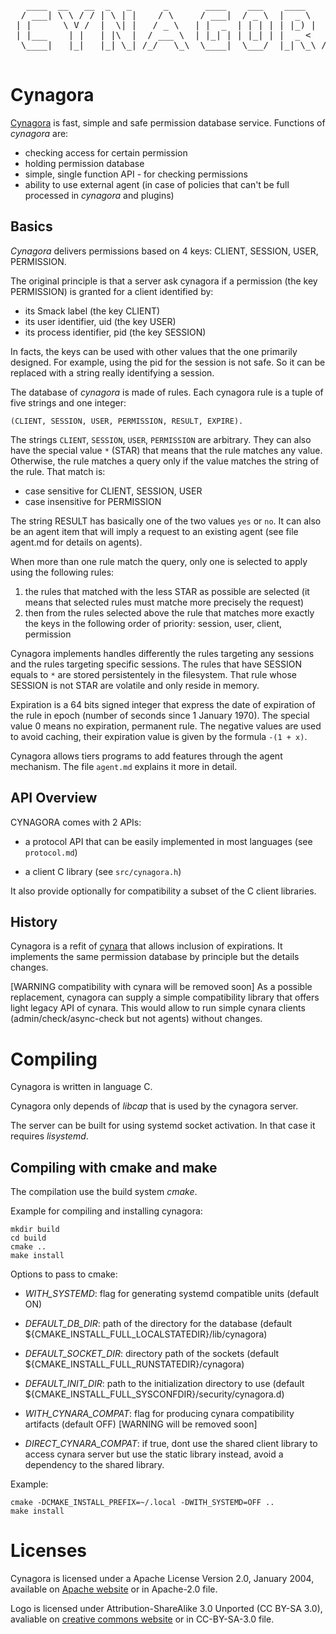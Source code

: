 <pre>
   ____  __   __  _   _      _       ____    ___    ____       _    
  / ___| \ \ / / | \ | |    / \     / ___|  / _ \  |  _ \     / \   
 | |      \ V /  |  \| |   / _ \   | |  _  | | | | | |_) |   / _ \  
 | |___    | |   | |\  |  / ___ \  | |_| | | |_| | |  _ <   / ___ \ 
  \____|   |_|   |_| \_| /_/   \_\  \____|  \___/  |_| \_\ /_/   \_\

</pre>

# Cynagora

[Cynagora][1] is fast, simple and safe permission database
service.
Functions of *cynagora* are:
 * checking access for certain permission
 * holding permission database
 * simple, single function API - for checking permissions
 * ability to use external agent (in case of policies that can't be full
   processed in *cynagora* and plugins)

## Basics

*Cynagora* delivers permissions based on 4 keys: CLIENT, SESSION, USER,
PERMISSION.

The original principle is that a server ask cynagora if a permission
(the key PERMISSION) is granted for a client identified by:

 - its Smack label (the key CLIENT)
 - its user identifier, uid (the key USER)
 - its process identifier, pid (the key SESSION)

In facts, the keys can be used with other values that the one primarily
designed. For example, using the pid for the session is not safe. So it
can be replaced with a string really identifying a session.

The database of *cynagora* is made of rules. Each cynagora rule is
a tuple of five strings and one integer:

    (CLIENT, SESSION, USER, PERMISSION, RESULT, EXPIRE).

The strings `CLIENT`, `SESSION`, `USER`, `PERMISSION` are arbitrary.
They can also have the special value `*` (STAR) that means that the rule
matches any value. Otherwise, the rule matches a query only if the
value matches the string of the rule. That match is:

  - case sensitive for CLIENT, SESSION, USER
  - case insensitive for PERMISSION

The string RESULT has basically one of the two values `yes` or `no`. It can
also be an agent item that will imply a request to an existing agent (see
file agent.md for details on agents).

When more than one rule match the query, only one is selected to apply using
the following rules:

  1. the rules that matched with the less STAR as possible are selected (it
     means that selected rules must matche more precisely the request)
  2. then from the rules selected above the rule that matches more exactly
     the keys in the following order of priority: session, user, client,
     permission

Cynagora implements handles differently the rules targeting any sessions
and the rules targeting specific sessions. The rules that have SESSION equals
to `*` are stored persistentely in the filesystem. That rule whose SESSION
is not STAR are volatile and only reside in memory.

Expiration is a 64 bits signed integer that express the date of expiration
of the rule in epoch (number of seconds since 1 January 1970). The special
value 0 means no expiration, permanent rule. The negative values are used
to avoid caching, their expiration value is given by the formula `-(1 + x)`.

Cynagora allows tiers programs to add features through the agent mechanism.
The file `agent.md` explains it more in detail.

## API Overview

CYNAGORA comes with 2 APIs:

 - a protocol API that can be easily implemented in most languages
   (see `protocol.md`)

 - a client C library (see `src/cynagora.h`)

It also provide optionally for compatibility a subset of the C client libraries.

## History

Cynagora is a refit of [cynara][2] that allows inclusion of expirations.
It implements the same permission database by principle but the details
changes.

[WARNING compatibility with cynara will be removed soon]
As a possible replacement, cynagora can supply a simple compatibility
library that offers light legacy API of cynara. This would allow to run
simple cynara clients (admin/check/async-check but not agents) without
changes.

# Compiling

Cynagora is written in language C.

Cynagora only depends of _libcap_ that is used by the cynagora server.

The server can be built for using systemd socket activation. In that
case it requires _lisystemd_.

## Compiling with cmake and make

The compilation use the build system *cmake*.

Example for compiling and installing cynagora:

	mkdir build
	cd build
	cmake ..
	make install

Options to pass to cmake:

 - *WITH_SYSTEMD*: flag for generating systemd compatible units (default ON)

 - *DEFAULT_DB_DIR*: path of the directory for the database (default
   ${CMAKE_INSTALL_FULL_LOCALSTATEDIR}/lib/cynagora)

 - *DEFAULT_SOCKET_DIR*: directory path of the sockets (default
   ${CMAKE_INSTALL_FULL_RUNSTATEDIR}/cynagora)

 - *DEFAULT_INIT_DIR*: path to the initialization directory to use (default
   ${CMAKE_INSTALL_FULL_SYSCONFDIR}/security/cynagora.d)

 - *WITH_CYNARA_COMPAT*: flag for producing cynara compatibility artifacts
   (default OFF) [WARNING will be removed soon]

 - *DIRECT_CYNARA_COMPAT*: if true, dont use the shared client library to
   access cynara server but use the static library instead, avoid a dependency
   to the shared library.

Example:

	cmake -DCMAKE_INSTALL_PREFIX=~/.local -DWITH_SYSTEMD=OFF ..
	make install


# Licenses

Cynagora is licensed under a Apache License Version 2.0, January 2004,
available on [Apache website][3] or in Apache-2.0 file.

Logo is licensed under Attribution-ShareAlike 3.0 Unported (CC BY-SA 3.0),
avaliable on [creative commons website][4] or in CC-BY-SA-3.0 file.

[1]: https://github.com/redpesk-core/sec-cynagora
[2]: https://wiki.tizen.org/wiki/Security:Cynara
[3]: https://www.apache.org/licenses/LICENSE-2.0
[4]: https://creativecommons.org/licenses/by-sa/3.0/
